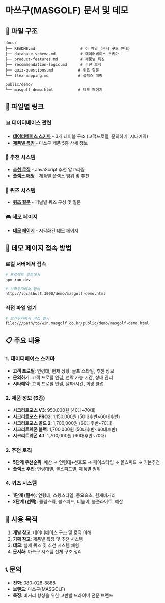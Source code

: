 # 마쓰구(MASGOLF) 문서 및 데모

## 📁 파일 구조

```
docs/
├── README.md                    # 이 파일 (문서 구조 안내)
├── database-schema.md           # 데이터베이스 스키마
├── product-features.md          # 제품별 특징
├── recommendation-logic.md      # 추천 로직
├── quiz-questions.md           # 퀴즈 질문
└── flex-mapping.md             # 플렉스 매핑

public/demo/
└── masgolf-demo.html           # 데모 페이지
```

## 🔗 파일별 링크

### 📊 데이터베이스 관련
- **[데이터베이스 스키마](./database-schema.md)** - 3개 테이블 구조 (고객프로필, 문의하기, 시타예약)
- **[제품별 특징](./product-features.md)** - 마쓰구 제품 5종 상세 정보

### 🎯 추천 시스템
- **[추천 로직](./recommendation-logic.md)** - JavaScript 추천 알고리즘
- **[플렉스 매핑](./flex-mapping.md)** - 제품별 플렉스 범위 및 추천

### 📝 퀴즈 시스템
- **[퀴즈 질문](./quiz-questions.md)** - 퍼널별 퀴즈 구성 및 질문

### 🎮 데모 페이지
- **[데모 페이지](../public/demo/masgolf-demo.html)** - 시각화된 데모 페이지

## 🚀 데모 페이지 접속 방법

### 로컬 서버에서 접속
```bash
# 프로젝트 루트에서
npm run dev

# 브라우저에서 접속
http://localhost:3000/demo/masgolf-demo.html
```

### 직접 파일 열기
```bash
# 브라우저에서 직접 열기
file:///path/to/win.masgolf.co.kr/public/demo/masgolf-demo.html
```

## 📋 주요 내용

### 1. 데이터베이스 스키마
- **고객 프로필**: 연령대, 현재 상황, 골프 스타일, 추천 정보
- **문의하기**: 고객 프로필 연결, 연락 가능 시간, 상태 관리
- **시타예약**: 고객 프로필 연결, 날짜/시간, 희망 클럽

### 2. 제품 정보 (5종)
- **시크리트포스 V3**: 950,000원 (40대~70대)
- **시크리트포스 PRO3**: 1,150,000원 (50대후반~60대후반)
- **시크리트포스 골드 2**: 1,700,000원 (60대후반~70대)
- **시크리트웨폰 블랙**: 1,700,000원 (50대후반~60대후반)
- **시크리트웨폰 4.1**: 1,700,000원 (60대후반~70대)

### 3. 추천 로직
- **5단계 우선순위**: 예산 → 연령대+선호도 → 페이스타입 → 볼스피드 → 기본추천
- **플렉스 추천**: 연령대별, 볼스피드별, 제품별 범위

### 4. 퀴즈 시스템
- **1단계 (필수)**: 연령대, 스윙스타일, 중요요소, 현재비거리
- **2단계 (선택)**: 클럽스펙, 볼스피드, 티높이, 볼플라이트, 예산

## 🎯 사용 목적

1. **개발 참고**: 데이터베이스 구조 및 로직 이해
2. **기획 참고**: 제품별 특징 및 추천 시스템
3. **데모**: 실제 퀴즈 및 추천 시스템 체험
4. **문서화**: 마쓰구 시스템 전체 구조 정리

## 📞 문의

- **전화**: 080-028-8888
- **브랜드**: 마쓰구(MASGOLF)
- **특징**: 비거리 향상을 위한 고반발 드라이버 전문 브랜드 